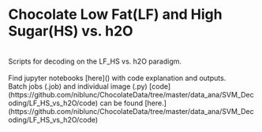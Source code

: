 # Chocolate Low Fat(LF) and High Sugar(HS) vs. h2O  
<br>
Scripts for decoding on the LF_HS vs. h2O paradigm.  
<br>
<br>
Find jupyter notebooks [here]() with code explanation and outputs. 
<br>
Batch jobs (.job) and individual image (.py) [code](https://github.com/niblunc/ChocolateData/tree/master/data_ana/SVM_Decoding/LF_HS_vs_h2O/code) can be found [here.](https://github.com/niblunc/ChocolateData/tree/master/data_ana/SVM_Decoding/LF_HS_vs_h2O/code)     

